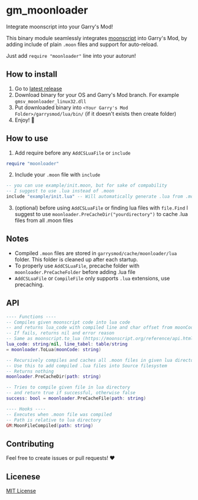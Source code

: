 # gm_moonloader
Integrate moonscript into your Garry's Mod!

This binary module seamlessly integrates [moonscript](https://moonscript.org/) into Garry's Mod, by adding include of plain `.moon` files and support for auto-reload.

Just add `require "moonloader"` line into your autorun!

## How to install
1. Go to [latest release](https://github.com/Pika-Software/gm_moonloader/releases/latest)
2. Download binary for your OS and Garry's Mod branch. For example `gmsv_moonloader_linux32.dll`
3. Put downloaded binary into `<Your Garry's Mod Folder>/garrysmod/lua/bin/` (if it doesn't exists then create folder)
4. Enjoy! 🎉

## How to use
1. Add require before any `AddCSLuaFile` or `include`
```lua
require "moonloader"
```
2. Include your `.moon` file with `include`
```lua
-- you can use example/init.moon, but for sake of compability
-- I suggest to use .lua instead of .moon
include "example/init.lua" -- Will automatically generate .lua from .moon in garrysmod/cache/moonloader/lua
```
3. (optional) before using `AddCSLuaFile` or finding lua files with `file.Find` I suggest to use `moonloader.PreCacheDir("yourdirectory")` to cache .lua files from all .moon files

## Notes
* Compiled `.moon` files are stored in `garrysmod/cache/moonloader/lua` folder. This folder is cleaned up after each startup.
* To properly use `AddCSLuaFile`, precache folder with `moonloader.PreCacheFolder` before adding .lua file
* `AddCSLuaFile` or `CompileFile` only supports `.lua` extensions, use precaching.

## API
```lua
---- Functions ----
-- Compiles given moonscript code into lua code
-- and returns lua_code with compiled line and char offset from moonCode
-- If fails, returns nil and error reason
-- Same as moonscript.to_lua (https://moonscript.org/reference/api.html)
lua_code: string/nil, line_tabel: table/string
= moonloader.ToLua(moonCode: string)

-- Recursively compiles and caches all .moon files in given lua directory
-- Use this to add compiled .lua files into Source filesystem
-- Returns nothing
moonloader.PreCacheDir(path: string)

-- Tries to compile given file in lua directory
-- and return true if successful, otherwise false
success: bool = moonloader.PreCacheFile(path: string)

---- Hooks ----
-- Executes when .moon file was compiled
-- Path is relative to lua directory
GM:MoonFileCompiled(path: string)
```

## Contributing
Feel free to create issues or pull requests! ❤️

## Licenese
[MIT License](/LICENSE)
